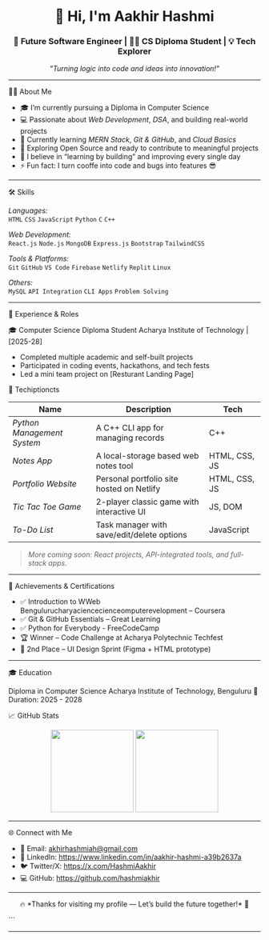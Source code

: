 <h1 align="center">👋 Hi, I'm Aakhir Hashmi</h1>
<h3 align="center">🚀 Future Software Engineer | 👨‍💻 CS Diploma Student | 💡 Tech Explorer</h3>

<p align="center">
  <em>"Turning logic into code and ideas into innovation!"</em>
</p>

---

🧑‍💻 About Me

- 🎓 I’m currently pursuing a Diploma in Computer Science  
- 💻 Passionate about *Web Development*, *DSA*, and building real-world projects  
- 🚀 Currently learning *MERN Stack*, *Git & GitHub*, and *Cloud Basics*  
- 🌱 Exploring Open Source and ready to contribute to meaningful projects  
- 🧠 I believe in “learning by building” and improving every single day
- ⚡ Fun fact: I turn cooffe into code and bugs into features 😎
---

🛠️ Skills

*Languages:*  
`HTML` `CSS` `JavaScript` `Python` `C` `C++`

*Web Development:*  
`React.js` `Node.js` `MongoDB` `Express.js` `Bootstrap` `TailwindCSS`

*Tools & Platforms:*  
`Git` `GitHub` `VS Code` `Firebase` `Netlify` `Replit` `Linux`  

*Others:*  
`MySQL` `API Integration` `CLI Apps` `Problem Solving`

---

💼 Experience & Roles

🎓 Computer Science Diploma Student
Acharya Institute of Technology | [2025-28]  
- Completed multiple academic and self-built projects  
- Participated in coding events, hackathons, and tech fests  
- Led a mini team project on [Resturant Landing Page]

🚀 Techiptioncts

| Name | Description | Tech |
|------|-------------|------|
| *Python Management System* | A C++ CLI app for managing records | C++ |
| *Notes App* | A local-storage based web notes tool | HTML, CSS, JS |
| *Portfolio Website* | Personal portfolio site hosted on Netlify | HTML, CSS, JS |
| *Tic Tac Toe Game* | 2-player classic game with interactive UI | JS, DOM |
| *To-Do List* | Task manager with save/edit/delete options | JavaScript |

> *More coming soon: React projects, API-integrated tools, and full-stack apps.*

---

🏅 Achievements & Certifications

- ✅ Introduction to WWeb Bengulurucharyaciencecienceomputerevelopment – Coursera  
- ✅ Git & GitHub Essentials – Great Learning  
- ✅ Python for Everybody - FreeCodeCamp  
- 🏆 Winner – Code Challenge at Acharya Polytechnic Techfest
- 🥈 2nd Place – UI Design Sprint (Figma + HTML prototype)

---

🎓 Education

Diploma in Computer Science
Acharya Institute of Technology, Benguluru 📍
Duration: 2025 - 2028


📈 GitHub Stats

<p align="center">
  <img src="https://github-readme-stats.vercel.app/api?username=hashmiakhir&show_icons=true&theme=radical" height="165">
  <img src="https://github-readme-stats.vercel.app/api/top-langs/?username=hashmiakhir&layout=compact&theme=radical" height="165">
</p>

---

🌐 Connect with Me

- 📧 Email: akhirhashmiah@gmail.com 
- 💼 LinkedIn: https://www.linkedin.com/in/aakhir-hashmi-a39b2637a
- 🐦 Twitter/X: https://x.com/HashmiAakhir 
- 💻 GitHub: https://github.com/hashmiakhir

---

<p align="center">🔥 *Thanks for visiting my profile — Let’s build the future together!* 🚀</p>
```

---

